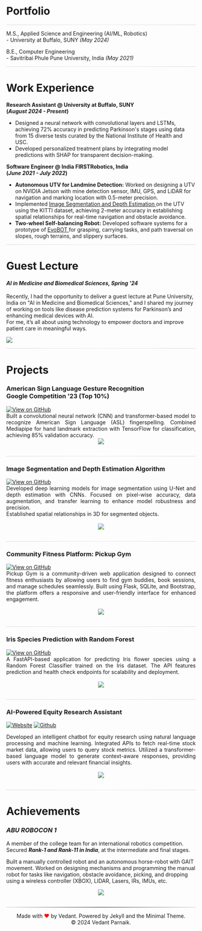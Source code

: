 # Portfolio

<hr style="border: 0; height: 1.1px; background: linear-gradient(to right, #d6d6d6, #e8e8e8, #d6d6d6);">

M.S., Applied Science and Engineering (AI/ML, Robotics) <br>- University at Buffalo, SUNY  _(May 2024)_ <br>

B.E., Computer Engineering <br>- Savitribai Phule Pune University, India  _(May 2021)_

<hr style="border: 0; height: 1px; background: linear-gradient(to right, #d6d6d6, #e8e8e8, #d6d6d6);">


# Work Experience
**Research Assistant @ University at Buffalo, SUNY <br> (_August 2024 - Present_)**
- Designed a neural network with convolutional layers and LSTMs, achieving 72% accuracy in predicting Parkinson's stages using data from 15 diverse tests curated by the National Institute of Health and USC.
- Developed personalized treatment plans by integrating model predictions with SHAP for transparent decision-making.

**Software Engineer @ India FIRSTRobotics, India <br> (_June 2021 - July 2022_)**
- **Autonomous UTV for Landmine Detection:** Worked on designing a UTV on NVIDIA Jetson with mine detection sensor, IMU, GPS, and LiDAR for navigation and marking location with 0.5-meter precision.
- Implemented <a href="https://github.com/vedantparnaik/Image-Segmentation-Depth-Estimation-for-UTV" target="_blank">
  Image Segmentation and Depth Estimation
</a> on the UTV using the KITTI dataset, achieving 2-meter accuracy in establishing spatial relationships for real-time navigation and obstacle avoidance.
- **Two-wheel Self-balancing Robot:** Developed software systems for a prototype of <a href="https://www.iml.fraunhofer.de/en/fields_of_activity/material-flow-systems/iot-and-embedded-systems/evobot.html" target="_blank"> EvoBOT </a> for grasping, carrying tasks, and path traversal on slopes, rough terrains, and slippery surfaces.

<hr style="border: 0; height: 1px; background: linear-gradient(to right, #d6d6d6, #e8e8e8, #d6d6d6);">


# Guest Lecture

#### _AI in Medicine and Biomedical Sciences, Spring '24_

Recently, I had the opportunity to deliver a guest lecture at Pune University, India on "AI in Medicine and Biomedical Sciences," and I shared my journey of working on tools like disease prediction systems for Parkinson’s and enhancing medical devices with AI. <br> For me, it’s all about using technology to empower doctors and improve patient care in meaningful ways.

<a href="AI in MBS.pdf" target="_blank">
  <img src="https://img.shields.io/badge/Check_out_my_Lecture!-8A2BE2">
</a>

<hr style="border: 0; height: 1px; background: linear-gradient(to right, #d6d6d6, #e8e8e8, #d6d6d6);">


# Projects 

### American Sign Language Gesture Recognition <br> Google Competition '23 (Top 10%)

<a href="https://github.com/vedantparnaik/ASL-American-Sign-Language-Fingerspelling-Recognition" target="_blank">
  <img src="https://img.shields.io/badge/GitHub-View_on_GitHub-blue?logo=GitHub" alt="View on GitHub">
</a>


<div style="text-align: justify">Built a convolutional neural network (CNN) and transformer-based model to recognize American Sign Language (ASL) fingerspelling. Combined Mediapipe for hand landmark extraction with TensorFlow for classification, achieving 85% validation accuracy.</div>

<center><img src="images/asl.jpg"/></center>
<br>

<hr style="border: 0; height: 1px; background: linear-gradient(to right, #d6d6d6, #e8e8e8, #d6d6d6);">

### Image Segmentation and Depth Estimation Algorithm

<a href="https://github.com/vedantparnaik/Image-Segmentation-Depth-Estimation-for-UTV" target="_blank">
  <img src="https://img.shields.io/badge/GitHub-View_on_GitHub-red?logo=GitHub" alt="View on GitHub">
</a>

<div style="text-align: justify">Developed deep learning models for image segmentation using U-Net and depth estimation with CNNs. Focused on pixel-wise accuracy, data augmentation, and transfer learning to enhance model robustness and precision. <br>
Established spatial relationships in 3D for segmented objects.
</div>
<br>
<center><img src="images/show_process.png"></center>
<br>

<hr style="border: 0; height: 1px; background: linear-gradient(to right, #d6d6d6, #e8e8e8, #d6d6d6);">

### Community Fitness Platform: Pickup Gym

<a href="https://github.com/vedantparnaik/pickup_gym_website" target="_blank">
  <img src="https://img.shields.io/badge/GitHub-View_on_GitHub-green?logo=GitHub" alt="View on GitHub">
</a>

<div style="text-align: justify">Pickup Gym is a community-driven web application designed to connect fitness enthusiasts by allowing users to find gym buddies, book sessions, and manage schedules seamlessly. Built using Flask, SQLite, and Bootstrap, the platform offers a responsive and user-friendly interface for enhanced engagement.</div>
<br>
<center><img src="images/Landing Page.png"/></center>
<br>

<hr style="border: 0; height: 1px; background: linear-gradient(to right, #d6d6d6, #e8e8e8, #d6d6d6);">

<!--
### Predict Breast Cancer with RF, PCA and SVM using Python

[![Open Notebook](https://img.shields.io/badge/Jupyter-Open_Notebook-blue?logo=Jupyter)](projects/breast-cancer.html)
[![View on GitHub](https://img.shields.io/badge/GitHub-View_on_GitHub-blue?logo=GitHub)](https://github.com/chriskhanhtran/predict-breast-cancer-with-rf-pca-svm/blob/master/breast-cancer.ipynb)

<div style="text-align: justify">In this project I am going to perform comprehensive EDA on the breast cancer dataset, then transform the data using Principal Components Analysis (PCA) and use Support Vector Machine (SVM) model to predict whether a patient has breast cancer.</div>
<br>
<center><img src="images/breast-cancer.png"/></center>
<br>

-->

### Iris Species Prediction with Random Forest

<a href="https://github.com/vedantparnaik/IRIS-classification-with-FastAPI" target="_blank">
  <img src="https://img.shields.io/badge/GitHub-View_on_GitHub-orange?logo=GitHub" alt="View on GitHub">
</a>

<div style="text-align: justify">A FastAPI-based application for predicting Iris flower species using a Random Forest Classifier trained on the Iris dataset. The API features prediction and health check endpoints for scalability and deployment.</div>
<br>
<center><img src="images/iris_landing_page.png"/></center>
<br>

<hr style="border: 0; height: 1px; background: linear-gradient(to right, #d6d6d6, #e8e8e8, #d6d6d6);">

### AI-Powered Equity Research Assistant



[![Website](https://img.shields.io/badge/Website-purple)](https://chat-with-pdf--ai-powered-chatbot.streamlit.app/)
[![Github](https://img.shields.io/badge/GitHub-View_on_GitHub-blue?logo=GitHub)](https://github.com/vedantparnaik/Chat-with-PDF--AI-Powered-Chatbot)

<div style="text-align: justify">Developed an intelligent chatbot for equity research using natural language processing and machine learning. Integrated APIs to fetch real-time stock market data, allowing users to query stock metrics. Utilized a transformer-based language model to generate context-aware responses, providing users with accurate and relevant financial insights.</div>
<br>
<center><img src="images/newversion.png"/></center>
<br>

<hr style="border: 0; height: 1px; background: linear-gradient(to right, #d6d6d6, #e8e8e8, #d6d6d6);">


# Achievements

### _ABU ROBOCON 1_

A member of the college team for an international robotics competition.  
Secured **_Rank-1 and Rank-11 in India_**, at the intermediate and final stages.

Built a manually controlled robot and an autonomous horse-robot with GAIT movement.
Worked on designing mechanisms and programming the manual robot for tasks
like navigation, obstacle avoidance, picking, and dropping using a wireless controller (XBOX), LIDAR, Lasers, IRs, IMUs, etc.

<center><img src="images/IMG_8568.jpg"/></center>
<br>

<hr style="border: 0; height: 1px; background: linear-gradient(to right, #ccc, #000, #ccc);">

<center>
  Made with <span style="color: red;">&#10084;</span> by Vedant. Powered by Jekyll and the Minimal Theme. <br>
  © 2024 Vedant Parnaik.
</center>


